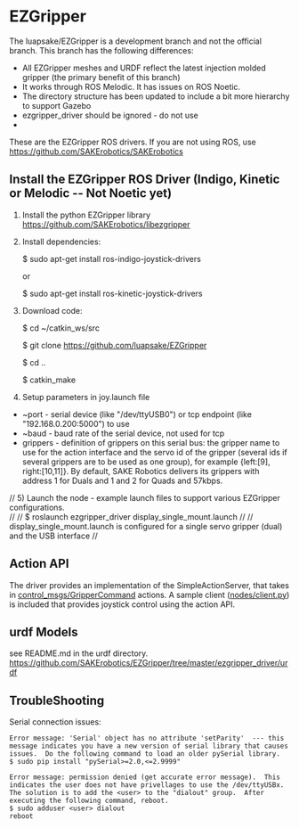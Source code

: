 # EZGripper

The luapsake/EZGripper is a development branch and not the official branch.  This branch has the following differences:
- All EZGripper meshes and URDF reflect the latest injection molded gripper (the primary benefit of this branch)
- It works through ROS Melodic.  It has issues on ROS Noetic.
- The directory structure has been updated to include a bit more hierarchy to support Gazebo
- ezgripper_driver should be ignored - do not use
- 

These are the EZGripper ROS drivers.  If you are not using ROS, use https://github.com/SAKErobotics/SAKErobotics

## Install the EZGripper ROS Driver (Indigo, Kinetic or Melodic -- Not Noetic yet)

1) Install the python EZGripper library https://github.com/SAKErobotics/libezgripper

2) Install dependencies:

	$ sudo apt-get install ros-indigo-joystick-drivers
	
	or 
	
	$ sudo apt-get install ros-kinetic-joystick-drivers

3) Download code:

	$ cd ~/catkin_ws/src
	
	$ git clone https://github.com/luapsake/EZGripper
	
	$ cd ..
	
	$ catkin_make

4) Setup parameters in joy.launch file
  - ~port - serial device (like "/dev/ttyUSB0") or tcp endpoint (like "192.168.0.200:5000") to use
  - ~baud - baud rate of the serial device, not used for tcp
  - grippers - definition of grippers on this serial bus: the gripper name to use for the action interface and the servo id of the gripper (several ids if several grippers are to be used as one group), for example {left:[9], right:[10,11]}.  By default, SAKE Robotics delivers its grippers with address 1 for Duals and 1 and 2 for Quads and 57kbps.

// 5) Launch the node - example launch files to support various EZGripper configurations.  
//
//	$ roslaunch ezgripper_driver display_single_mount.launch
//	  // display_single_mount.launch is configured for a single servo gripper (dual) and the USB interface
//	  
	
## Action API

The driver provides an implementation of the SimpleActionServer, that takes in [control_msgs/GripperCommand](http://docs.ros.org/indigo/api/control_msgs/html/action/GripperCommand.html) actions.
A sample client ([nodes/client.py](ezgripper_driver/nodes/client.py)) is included that provides joystick control using the action API.

## urdf Models

see README.md in the urdf directory.
https://github.com/SAKErobotics/EZGripper/tree/master/ezgripper_driver/urdf


## TroubleShooting

Serial connection issues:

	Error message: 'Serial' object has no attribute 'setParity'  --- this message indicates you have a new version of serial library that causes issues.  Do the following command to load an older pySerial library.
	$ sudo pip install "pySerial>=2.0,<=2.9999"
	
	Error message: permission denied (get accurate error message).  This indicates the user does not have privellages to use the /dev/ttyUSBx.  The solution is to add the <user> to the "dialout" group.  After executing the following command, reboot.
	$ sudo adduser <user> dialout
	reboot
	


	
	
	
